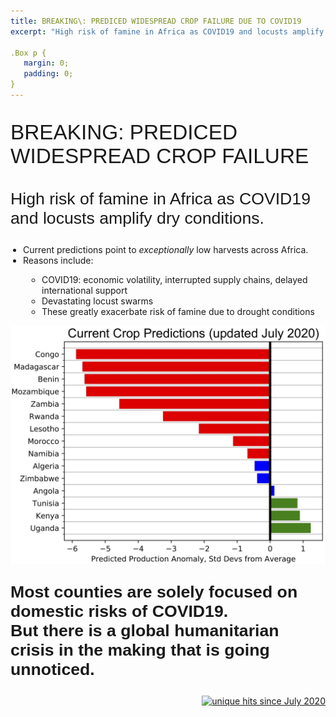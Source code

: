 ```yaml
---
title: BREAKING\: PREDICED WIDESPREAD CROP FAILURE DUE TO COVID19
excerpt: "High risk of famine in Africa as COVID19 and locusts amplify dry conditions"

.Box p {
   margin: 0;
   padding: 0;
}
---
```


<p style="font-family: arial, sanserif; font-size:25pt">
BREAKING: PREDICED WIDESPREAD CROP FAILURE
</p>
<p style="font-family: arial, sanserif; font-size:20pt">
High risk of famine in Africa as COVID19 and locusts amplify dry conditions.
</p>

<p style="font-family: arial, sanserif; font-size:18pt">
<ul style="PADDING-LEFT: 20px">
  <li>Current predictions point to <i>exceptionally</i> low harvests across Africa.</li>
  <li>Reasons include:</li>
  <ul style="PADDING-LEFT: 30px">
   <li>COVID19: economic volatility, interrupted supply chains, delayed international support</li>
   <li>Devastating locust swarms</li>
   <li>These greatly exacerbate risk of famine due to drought conditions</li>
  </ul>
</ul>
</p>

<img src="/pic/predicted_african_yields_july2020.jpg" style="width:600px;" border="0">

<p style="font-family: arial, sanserif; font-size:20pt">
<b>Most counties are solely focused on domestic risks of COVID19.
<br>But there is a global humanitarian crisis in the making that is going unnoticed.</b>
</p>


<p align="right">
<a href="http://www.hitwebcounter.com">
<img src="https://hitwebcounter.com/counter/counter.php?page=7542813&style=0006&nbdigits=5&type=ip&initCount=0" title="unique hits since July 2020" border="0" ></a>


